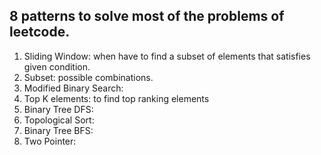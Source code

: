 ## 8 patterns to solve most of the problems of leetcode.

1. Sliding Window: when have to find a subset of elements that satisfies given condition.
2. Subset: possible combinations.
3. Modified Binary Search: 
4. Top K elements: to find top ranking elements
5. Binary Tree DFS: 
6. Topological Sort:
7. Binary Tree BFS: 
8. Two Pointer:
